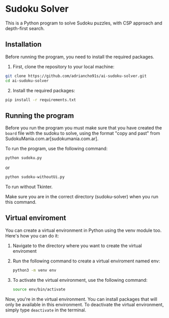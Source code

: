 # Sudoku Solver

This is a Python program to solve Sudoku puzzles, with CSP approach and depth-first search.

## Installation

Before running the program, you need to install the required packages. 

1. First, clone the repository to your local machine:

```bash
git clone https://github.com/adriancho91s/ai-sudoku-solver.git
cd ai-sudoku-solver
```

2. Install the required packages:

```bash
pip install -r requirements.txt
```

## Running the program

Before you run the program you must make sure that you have created the `board` file with the sudoku to solve, using the format "copy and past" from SudokuMania.com.ar[sudokumania.com.ar].

To run the program, use the following command:

```bash
python sudoku.py
```

or

```bash
python sudoku-withoutUi.py
```

To run without Tkinter.

Make sure you are in the correct directory (sudoku-solver) when you run this command.

## Virtual enviroment

You can create a virtual environment in Python using the venv module too. Here's how you can do it:

   1. Navigate to the directory where you want to create the virtual enviroment

   2. Run the following command to create a virtual enviroment named env:

        ```bash
        python3 -m venv env
        ```

   3. To activate the virtual environment, use the following command:

        ```bash
        source env/bin/activate
        ```

Now, you're in the virtual environment. You can install packages that will only be available in this environment. To deactivate the virtual environment, simply type `deactivate` in the terminal.
